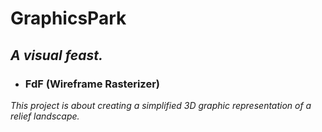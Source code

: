 # GraphicsPark

## *A visual feast.*


- ### FdF (Wireframe Rasterizer)
*This project is about creating a simplified 3D graphic representation of a relief landscape.*

